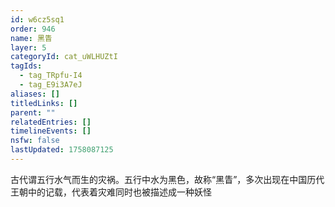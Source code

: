 ```yaml
---
id: w6cz5sq1
order: 946
name: 黑眚
layer: 5
categoryId: cat_uWLHUZtI
tagIds:
  - tag_TRpfu-I4
  - tag_E9i3A7eJ
aliases: []
titledLinks: []
parent: ""
relatedEntries: []
timelineEvents: []
nsfw: false
lastUpdated: 1758087125
---
```


古代谓五行水气而生的灾祸。五行中水为黑色，故称“黑眚”，多次出现在中国历代王朝中的记载，代表着灾难同时也被描述成一种妖怪
